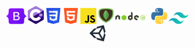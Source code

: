 <p align="center" style="text-decoration: none"> 
    <a href="https://www.getbootstrap.com/"><img src="https://raw.githubusercontent.com/PedrexDev/PedrexDev/main/assets/bootstrap.png" width="52" alt="Bootstrap"></img></a>
    <a href="https://www.microsoft.com/"><img src="https://raw.githubusercontent.com/PedrexDev/PedrexDev/main/assets/c%23.png" width="42" alt="C#"></img></a> 
    <a href="https://www.w3schools.com/css/"><img src="https://raw.githubusercontent.com/PedrexDev/PedrexDev/main/assets/css.png" width="42" alt="CSS"></img></a> 
    <a href="https://www.w3schools.com/html/"><img src="https://raw.githubusercontent.com/PedrexDev/PedrexDev/main/assets/html.png" width="42" alt="HTML"></img></a> 
    <a href="https://www.w3schools.com/js/"><img src="https://raw.githubusercontent.com/PedrexDev/PedrexDev/main/assets/js.png" width="42" alt="JS"></img></a> 
    <a href="https://www.mongodb.com/"><img src="https://raw.githubusercontent.com/PedrexDev/PedrexDev/main/assets/mongodb.png" width="42" alt="MongoDB"></img></a> 
    <a style="padding-right:8px;" href="https://nodejs.org"><img src="https://raw.githubusercontent.com/PedrexDev/PedrexDev/main/assets/nodejs.png" width="82" alt="NodeJS"></img></a> 
    <a href="https://www.python.org/"><img src="https://raw.githubusercontent.com/PedrexDev/PedrexDev/main/assets/python.png" width="42" alt="Python"></img></a> 
    <a href="https://www.tailwindcss.com/"><img src="https://raw.githubusercontent.com/PedrexDev/PedrexDev/main/assets/tallwind.png" width="52" alt="Tallwind"></img></a> 
    <a href="https://www.unity.com/"><img src="https://raw.githubusercontent.com/PedrexDev/PedrexDev/main/assets/unity.png" width="42" alt="Unity"></img></a>
</p><br><br>

